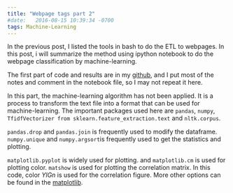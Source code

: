 ```yaml
---
title: "Webpage tags part 2"
#date:   2016-08-15 10:39:34 -0700
tags: Machine-Learning
---
```

In the previous post, I listed the tools in bash to do the ETL to webpages. In this post, i will summarize the method using ipython notebook to do the webpage classification by machine-learning.  

The first part of code and results are in my [github][1], and  I put most of the notes and comment in the notebook file, so I may not repeat it here.

[1]: https://github.com/bbgky/website-tags/blob/master/get_feature_table.ipynb

In this part, the machine-learning algorithm has not been applied. It is a process to transform the text file into a format that can be used for machine-learning. The important packages used here are `pandas`, `numpy`, `TfidfVectorizer from sklearn.feature_extraction.text` and `nltk.corpus`.

`pandas.drop` and `pandas.join` is frequently used to modify the dataframe. `numpy.unique` and `numpy.argsort`is frequently used to get the statistics and plotting.

`matplotlib.pyplot` is widely used for plotting. and `matplotlib.cm` is used for plotting color. `matshow` is used for plotting the correlation matrix. In this code,   color *YlGn* is used for the correlation figure. More other options can be found in the [matplotlib][2].

[2]: http://matplotlib.org/examples/color/colormaps_reference.html
